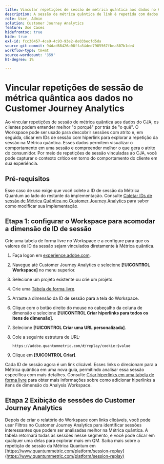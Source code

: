 ```yaml
---
title: Vincular repetições de sessão de métrica quântica aos dados no Customer Journey Analytics
description: A sessão de métrica quântica de link é repetida com dados do CJA para entender melhor "o porquê" por trás de "o quê".
role: User, Admin
solution: Customer Journey Analytics
feature: Use Cases
hidefromtoc: true
hide: true
exl-id: fcc36457-4ce9-4c93-93e2-de03becfd5da
source-git-commit: 94dad68426a08ffa34ded7905567fbea307b1de4
workflow-type: tm+mt
source-wordcount: '359'
ht-degree: 1%

---
```


# Vincular repetições de sessão de métrica quântica aos dados no Customer Journey Analytics

Ao vincular repetições de sessão de métrica quântica aos dados do CJA, os clientes podem entender melhor &quot;o porquê&quot; por trás de &quot;o quê&quot;.  O Workspace pode ser usado para descobrir sessões com atrito e, em seguida, clicar em IDs de sessão com hiperlink para explorar a repetição da sessão na Métrica quântica.  Esses dados permitem visualizar o comportamento em uma sessão e compreender melhor o que gera o atrito do consumidor.  Por meio de repetições de sessão vinculadas ao CJA, você pode capturar o contexto crítico em torno do comportamento do cliente em sua experiência.

## Pré-requisitos

Esse caso de uso exige que você colete a ID de sessão da Métrica Quantum ao lado do restante da implementação. Consulte [Coletar IDs de sessão de Métrica Quântica no Customer Journey Analytics](collect-session-id.md) para saber como modificar sua implementação.

## Etapa 1: configurar o Workspace para acomodar a dimensão de ID de sessão

Crie uma tabela de forma livre no Workspace e a configure para que os valores de ID da sessão sejam vinculados diretamente à Métrica quântica.

1. Faça logon em [experience.adobe.com](https://experience.adobe.com).
1. Navegue até Customer Journey Analytics e selecione **[!UICONTROL Workspace]** no menu superior.
1. Selecione um projeto existente ou crie um projeto.
1. Crie uma [Tabela de forma livre](/help/analysis-workspace/visualizations/freeform-table/freeform-table.md).
1. Arraste a dimensão da ID de sessão para a tela do Workspace.
1. Clique com o botão direito do mouse no cabeçalho da coluna de dimensão e selecione **[!UICONTROL Criar hiperlinks para todos os itens de dimensão]**.
1. Selecione **[!UICONTROL Criar uma URL personalizada]**.
1. Cole a seguinte estrutura de URL:

   ```
   https://adobe.quantummetric.com/#/replay/cookie:$value
   ```

1. Clique em **[!UICONTROL Criar]**.

Cada ID de sessão agora é um link clicável. Esses links o direcionam para a Métrica quântica em uma nova guia, permitindo analisar essa sessão específica com mais detalhes. Consulte [Criar hiperlinks em uma tabela de forma livre](/help/analysis-workspace/visualizations/freeform-table/freeform-table-hyperlinks.md) para obter mais informações sobre como adicionar hiperlinks a itens de dimensão do Analysis Workspace.

## Etapa 2 Exibição de sessões do Customer Journey Analytics

Depois de criar o relatório do Workspace com links clicáveis, você pode usar Filtros no Customer Journey Analytics para identificar sessões interessantes que podem ser analisadas melhor na Métrica quântica.
A tabela retornará todas as sessões nesse segmento, e você pode clicar em qualquer uma delas para explorar mais em QM.  Saiba mais sobre a repetição de sessão da Métrica Quantum em [https://www.quantummetric.com/platform/session-replay](https://www.quantummetric.com/platform/session-replay)

